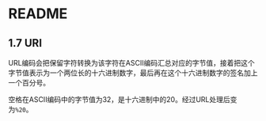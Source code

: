 # README

## 1.7 URI

URL编码会把保留字符转换为该字符在ASCII编码汇总对应的字节值，接着把这个字节值表示为一个两位长的十六进制数字，最后再在这个十六进制数字的签名加上一个百分号。

空格在ASCII编码中的字节值为32，是十六进制中的20。经过URL处理后变为`%20`。